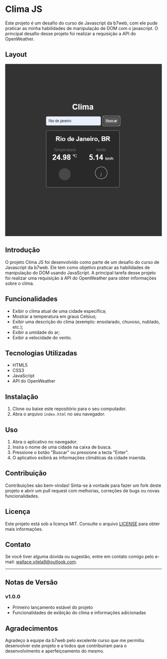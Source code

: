 # Clima JS


<p>
Este projeto é um desafio do curso de Javascript da b7web, com ele pude praticar as minha habilidades de manipulação de DOM com o javascript. O principal desafio desse projeto foi realizar a requisição a API do OpenWeather.
</p>

## Layout 

<img src="Design/Design.png">

## Introdução

O projeto Clima JS foi desenvolvido como parte de um desafio do curso de Javascript da b7web. Ele tem como objetivo praticar as habilidades de manipulação do DOM usando JavaScript. A principal tarefa desse projeto foi realizar uma requisição à API do OpenWeather para obter informações sobre o clima.

## Funcionalidades

- Exibir o clima atual de uma cidade específica;
- Mostrar a temperatura em graus Celsius;
- Exibir uma descrição do clima (exemplo: ensolarado, chuvoso, nublado, etc.);
- Exibir a umidade do ar;
- Exibir a velocidade do vento.

## Tecnologias Utilizadas

- HTML5
- CSS3
- JavaScript
- API do OpenWeather

## Instalação

1. Clone ou baixe este repositório para o seu computador.
2. Abra o arquivo `index.html` no seu navegador.

## Uso

1. Abra o aplicativo no navegador.
2. Insira o nome de uma cidade na caixa de busca.
3. Pressione o botão "Buscar" ou pressione a tecla "Enter".
4. O aplicativo exibirá as informações climáticas da cidade inserida.

## Contribuição

Contribuições são bem-vindas! Sinta-se à vontade para fazer um fork deste projeto e abrir um pull request com melhorias, correções de bugs ou novas funcionalidades.

## Licença

Este projeto está sob a licença MIT. Consulte o arquivo [LICENSE](LICENSE) para obter mais informações.

## Contato

Se você tiver alguma dúvida ou sugestão, entre em contato comigo pelo e-mail: wallace.vilela9@outlook.com.

---

## Notas de Versão

### v1.0.0

- Primeiro lançamento estável do projeto
- Funcionalidades de exibição do clima e informações adicionadas

## Agradecimentos

Agradeço à equipe da b7web pelo excelente curso que me permitiu desenvolver este projeto e a todos que contribuíram para o desenvolvimento e aperfeiçoamento do mesmo.
